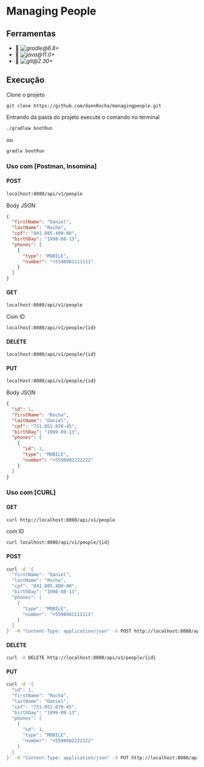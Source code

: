 # Managing People

## Ferramentas
 
  * :pushpin: *![gradle@6.8+](https://img.shields.io/badge/Gradle@6.8+-%230077B6.svg?&style=flat-square&logo=gradle&logoColor=white&color=02303a&labelColor=66dcb8)*
  * :pushpin: *![java@11.0+](https://img.shields.io/badge/Java@11.0+-%230077B6.svg?&style=flat-square&logo=java&logoColor=white&color=1d6074&labelColor=e46901)*
  * :pushpin: *![git@2.30+](https://img.shields.io/badge/Git@2.30+-%230077B6.svg?&style=flat-square&logo=git&logoColor=white&color=3f2f00&labelColor=e94e31)*


## Execução
Clone o projeto
```
git clone https://github.com/dannRocha/managingpeople.git
```
Entrando da pasta do projeto execute o comando no terminal

```sh
./gradlew bootRun
```
ou

```sh
gradle bootRun
```
### Uso com [Postman, Insomina]

#### POST
```sh
localhost:8080/api/v1/people

```
Body JSON
```json
{
  "firstName": "Daniel",
  "lastName": "Rocha",
  "cpf": "041.085.400-00",
  "birthDay": "1998-08-13",
  "phones": [
    {
      "type": "MOBILE",
      "number": "+5598981111111"
    }
  ]
}
```


#### GET
```sh
localhost:8080/api/v1/people
```
Com ID
```sh
localhost:8080/api/v1/people/{id}
```

#### DELETE
```sh
localhost:8080/api/v1/people/{id}

```

#### PUT
```sh
localhost:8080/api/v1/people/{id}

```
Body JSON
```json
{
  "id": 1,
  "firstName": "Rocha",
  "lastName": "Daniel",
  "cpf": "731.051.070-45",
  "birthDay": "1999-09-13",
  "phones": [
    {
      "id": 1,
      "type": "MOBILE",
      "number": "+5598982222222"
    }
  ]
}
```

### Uso com [CURL]


#### GET
```sh
curl http://localhost:8080/api/v1/people
```

com ID
```sh
curl localhost:8080/api/v1/people/{id}
```

#### POST
```sh
curl -d '{
  "firstName": "Daniel",
  "lastName": "Rocha",
  "cpf": "041.085.400-00",
  "birthDay": "1998-08-13",
  "phones": [
    {
      "type": "MOBILE",
      "number": "+5598981111111"
    }
  ]
}' -H "Content-Type: application/json" -X POST http://localhost:8080/api/v1/people/
```

#### DELETE
```sh
curl -X DELETE http://localhost:8080/api/v1/people/{id}

```

#### PUT
```sh
curl -d '{
  "id": 1,
  "firstName": "Rocha",
  "lastName": "Daniel",
  "cpf": "731.051.070-45",
  "birthDay": "1999-09-13",
  "phones": [
    {
      "id": 1,
      "type": "MOBILE",
      "number": "+5598982222222"
    }
  ]
}' -H "Content-Type: application/json" -X PUT http://localhost:8080/api/v1/people/1

```